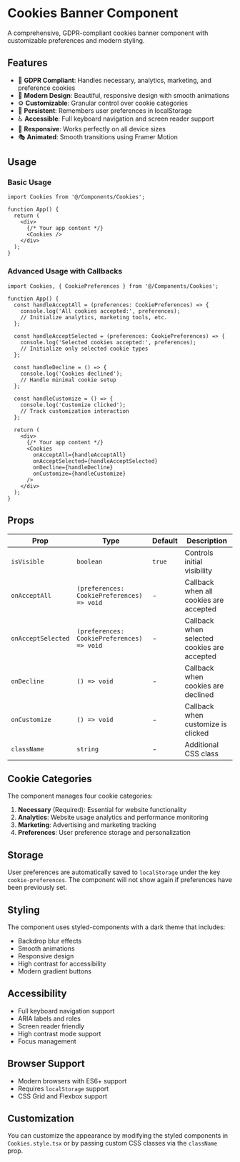 # Cookies Banner Component

A comprehensive, GDPR-compliant cookies banner component with customizable preferences and modern styling.

## Features

- 🍪 **GDPR Compliant**: Handles necessary, analytics, marketing, and preference cookies
- 🎨 **Modern Design**: Beautiful, responsive design with smooth animations
- ⚙️ **Customizable**: Granular control over cookie categories
- 💾 **Persistent**: Remembers user preferences in localStorage
- ♿ **Accessible**: Full keyboard navigation and screen reader support
- 📱 **Responsive**: Works perfectly on all device sizes
- 🎭 **Animated**: Smooth transitions using Framer Motion

## Usage

### Basic Usage

```tsx
import Cookies from '@/Components/Cookies';

function App() {
  return (
    <div>
      {/* Your app content */}
      <Cookies />
    </div>
  );
}
```

### Advanced Usage with Callbacks

```tsx
import Cookies, { CookiePreferences } from '@/Components/Cookies';

function App() {
  const handleAcceptAll = (preferences: CookiePreferences) => {
    console.log('All cookies accepted:', preferences);
    // Initialize analytics, marketing tools, etc.
  };

  const handleAcceptSelected = (preferences: CookiePreferences) => {
    console.log('Selected cookies accepted:', preferences);
    // Initialize only selected cookie types
  };

  const handleDecline = () => {
    console.log('Cookies declined');
    // Handle minimal cookie setup
  };

  const handleCustomize = () => {
    console.log('Customize clicked');
    // Track customization interaction
  };

  return (
    <div>
      {/* Your app content */}
      <Cookies
        onAcceptAll={handleAcceptAll}
        onAcceptSelected={handleAcceptSelected}
        onDecline={handleDecline}
        onCustomize={handleCustomize}
      />
    </div>
  );
}
```

## Props

| Prop | Type | Default | Description |
|------|------|---------|-------------|
| `isVisible` | `boolean` | `true` | Controls initial visibility |
| `onAcceptAll` | `(preferences: CookiePreferences) => void` | - | Callback when all cookies are accepted |
| `onAcceptSelected` | `(preferences: CookiePreferences) => void` | - | Callback when selected cookies are accepted |
| `onDecline` | `() => void` | - | Callback when cookies are declined |
| `onCustomize` | `() => void` | - | Callback when customize is clicked |
| `className` | `string` | - | Additional CSS class |

## Cookie Categories

The component manages four cookie categories:

1. **Necessary** (Required): Essential for website functionality
2. **Analytics**: Website usage analytics and performance monitoring
3. **Marketing**: Advertising and marketing tracking
4. **Preferences**: User preference storage and personalization

## Storage

User preferences are automatically saved to `localStorage` under the key `cookie-preferences`. The component will not show again if preferences have been previously set.

## Styling

The component uses styled-components with a dark theme that includes:
- Backdrop blur effects
- Smooth animations
- Responsive design
- High contrast for accessibility
- Modern gradient buttons

## Accessibility

- Full keyboard navigation support
- ARIA labels and roles
- Screen reader friendly
- High contrast mode support
- Focus management

## Browser Support

- Modern browsers with ES6+ support
- Requires `localStorage` support
- CSS Grid and Flexbox support

## Customization

You can customize the appearance by modifying the styled components in `Cookies.style.tsx` or by passing custom CSS classes via the `className` prop. 